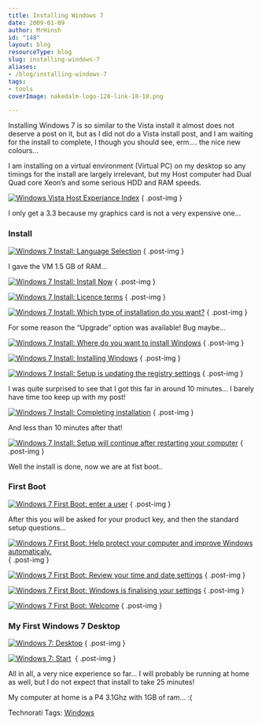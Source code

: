 ```yaml
---
title: Installing Windows 7
date: 2009-01-09
author: MrHinsh
id: "148"
layout: blog
resourceType: blog
slug: installing-windows-7
aliases:
- /blog/installing-windows-7
tags:
- tools
coverImage: nakedalm-logo-128-link-18-18.png

---
```



Installing Windows 7 is so similar to the Vista install it almost does not deserve a post on it, but as I did not do a Vista install post, and I am waiting for the install to complete, I though you should see, erm…. the nice new colours…

I am installing on a virtual environment (Virtual PC) on my desktop so any timings for the install are largely irrelevant, but my Host computer had Dual Quad core Xeon’s and some serious HDD and RAM speeds.

[![Windows Vista Host Experiance Index](images/InstallingWindows7_679C-image_thumb_7-14-14.png)](http://blog.hinshelwood.com/files/2011/05/GWB-WindowsLiveWriter-InstallingWindows7_679C-image_16.png)
{ .post-img }

I only get a 3.3 because my graphics card is not a very expensive one…

### Install

[![Windows 7 Install: Language Selection](images/InstallingWindows7_679C-image_thumb-17-17.png)](http://blog.hinshelwood.com/files/2011/05/GWB-WindowsLiveWriter-InstallingWindows7_679C-image_2.png)
{ .post-img }

I gave the VM 1.5 GB of RAM…

[![Windows 7 Install: Install Now](images/InstallingWindows7_679C-image_thumb_1-1-1.png)](http://blog.hinshelwood.com/files/2011/05/GWB-WindowsLiveWriter-InstallingWindows7_679C-image_4.png)
{ .post-img }

[![Windows 7 Install: Licence terms](images/InstallingWindows7_679C-image_thumb_3-10-10.png)](http://blog.hinshelwood.com/files/2011/05/GWB-WindowsLiveWriter-InstallingWindows7_679C-image_8.png)
{ .post-img }

[![Windows 7 Install: Which type of installation do you want?](images/InstallingWindows7_679C-image_thumb_4-11-11.png)](http://blog.hinshelwood.com/files/2011/05/GWB-WindowsLiveWriter-InstallingWindows7_679C-image_10.png)
{ .post-img }

For some reason the “Upgrade” option was available! Bug maybe…

[![Windows 7 Install: Where do you want to install Windows](images/InstallingWindows7_679C-image_thumb_5-12-12.png)](http://blog.hinshelwood.com/files/2011/05/GWB-WindowsLiveWriter-InstallingWindows7_679C-image_12.png)
{ .post-img }

[![Windows 7 Install: Installing Windows](images/InstallingWindows7_679C-image_thumb_6-13-13.png)](http://blog.hinshelwood.com/files/2011/05/GWB-WindowsLiveWriter-InstallingWindows7_679C-image_14.png)
{ .post-img }

[![Windows 7 Install: Setup is updating the registry settings](images/InstallingWindows7_679C-image_thumb_8-15-15.png)](http://blog.hinshelwood.com/files/2011/05/GWB-WindowsLiveWriter-InstallingWindows7_679C-image_18.png)
{ .post-img }

I was quite surprised to see that I got this far in around 10 minutes… I barely have time too keep up with my post!

[![Windows 7 Install: Completing installation](images/InstallingWindows7_679C-image_thumb_9-16-16.png)](http://blog.hinshelwood.com/files/2011/05/GWB-WindowsLiveWriter-InstallingWindows7_679C-image_20.png)
{ .post-img }

And less than 10 minutes after that!

[![Windows 7 Install: Setup will continue after restarting your computer](images/InstallingWindows7_679C-image_thumb_10-2-2.png)](http://blog.hinshelwood.com/files/2011/05/GWB-WindowsLiveWriter-InstallingWindows7_679C-image_22.png)
{ .post-img }

Well the install is done, now we are at fist boot..

### First Boot

[![Windows 7 First Boot: enter a user](images/InstallingWindows7_679C-image_thumb_11-3-3.png)](http://blog.hinshelwood.com/files/2011/05/GWB-WindowsLiveWriter-InstallingWindows7_679C-image_24.png)
{ .post-img }

After this you will be asked for your product key, and then the standard setup questions…

[![Windows 7 First Boot: Help protect your computer and improve Windows automaticaly.](images/InstallingWindows7_679C-image_thumb_12-4-4.png)](http://blog.hinshelwood.com/files/2011/05/GWB-WindowsLiveWriter-InstallingWindows7_679C-image_26.png)
{ .post-img }

[![Windows 7 First Boot: Review your time and date settings](images/InstallingWindows7_679C-image_thumb_13-5-5.png)](http://blog.hinshelwood.com/files/2011/05/GWB-WindowsLiveWriter-InstallingWindows7_679C-image_28.png)
{ .post-img }

[![Windows 7 First Boot: Windows is finalising your settings](images/InstallingWindows7_679C-image_thumb_14-6-6.png)](http://blog.hinshelwood.com/files/2011/05/GWB-WindowsLiveWriter-InstallingWindows7_679C-image_30.png)
{ .post-img }

[![Windows 7 First Boot: Welcome](images/InstallingWindows7_679C-image_thumb_151-7-7.png)](http://blog.hinshelwood.com/files/2011/05/GWB-WindowsLiveWriter-InstallingWindows7_679C-image_32.png)
{ .post-img }

### My First Windows 7 Desktop

[![Windows 7: Desktop](images/InstallingWindows7_679C-image_thumb_16-8-8.png)](http://blog.hinshelwood.com/files/2011/05/GWB-WindowsLiveWriter-InstallingWindows7_679C-image_34.png)
{ .post-img }

[![Windows 7: Start](images/InstallingWindows7_679C-image_thumb_17-9-9.png)](http://blog.hinshelwood.com/files/2011/05/GWB-WindowsLiveWriter-InstallingWindows7_679C-image_36.png) 
{ .post-img }

All in all, a very nice experience so far… I will probably be running at home as well, but I do not expect that install to take 25 minutes!

My computer at home is a P4 3.1Ghz with 1GB of ram… :(

Technorati Tags: [Windows](http://technorati.com/tags/Windows)


